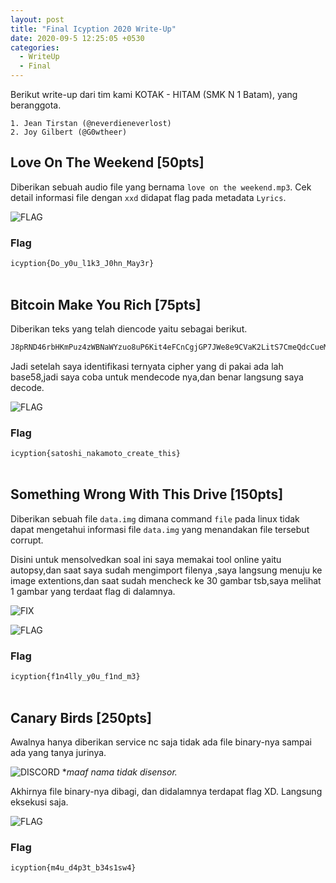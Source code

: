 ```yaml
---
layout: post
title: "Final Icyption 2020 Write-Up"
date: 2020-09-5 12:25:05 +0530
categories:
  - WriteUp
  - Final
---
```


Berikut write-up dari tim kami KOTAK - HITAM (SMK N 1 Batam), yang beranggota.

    1. Jean Tirstan (@neverdieneverlost)
    2. Joy Gilbert (@G0wtheer)

## Love On The Weekend [50pts]

Diberikan sebuah audio file yang bernama `love on the weekend.mp3`. Cek detail informasi file dengan `xxd` didapat flag pada metadata `Lyrics`.

![FLAG](https://jeantirstan.github.io/assets/images/1.png)

### Flag 

`icyption{Do_y0u_l1k3_J0hn_May3r}`\
<br />

## Bitcoin Make You Rich [75pts]

Diberikan teks yang telah diencode yaitu sebagai berikut.
```sh
J8pRND46rbHKmPuz4zWBNaWYzuo8uP6Kit4eFCnCgjGP7JWe8e9CVaK2LitS7CmeQdcCueM
```
Jadi setelah saya identifikasi ternyata cipher yang di pakai ada lah base58,jadi saya coba untuk mendecode nya,dan benar langsung saya decode.

![FLAG](https://jeantirstan.github.io/assets/images/3.png)

### Flag

`icyption{satoshi_nakamoto_create_this}`\
<br />

## Something Wrong With This Drive [150pts]

Diberikan sebuah file `data.img` dimana command `file` pada linux tidak dapat mengetahui informasi file `data.img` yang menandakan file tersebut corrupt.

Disini untuk mensolvedkan soal ini saya memakai tool online yaitu autopsy,dan saat saya sudah mengimport filenya ,saya langsung menuju ke image extentions,dan saat sudah mencheck ke 30 gambar tsb,saya melihat 1 gambar yang terdaat flag di dalamnya.

![FIX](https://jeantirstan.github.io/assets/images/ss.png)

![FLAG](https://jeantirstan.github.io/assets/images/4.jpg)

### Flag

`icyption{f1n4lly_y0u_f1nd_m3}`\
<br />


## Canary Birds [250pts]

Awalnya hanya diberikan service nc saja tidak ada file binary-nya sampai ada yang tanya jurinya.

![DISCORD](https://jeantirstan.github.io/assets/images/9.png)
**maaf nama tidak disensor.*

Akhirnya file binary-nya dibagi, dan didalamnya terdapat flag XD.
Langsung eksekusi saja.

![FLAG](https://jeantirstan.github.io/assets/images/2.png)

### Flag

`icyption{m4u_d4p3t_b34s1sw4}`\
<br />

